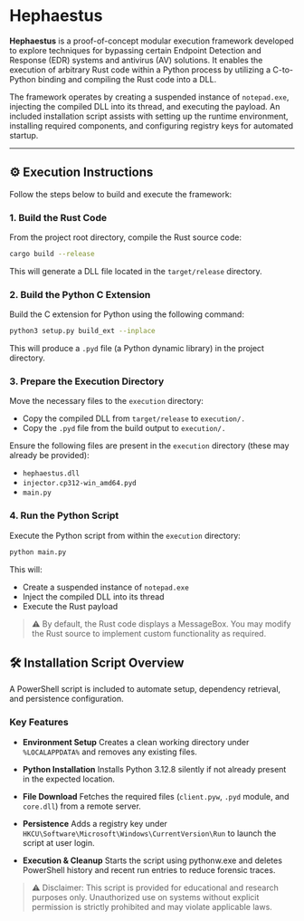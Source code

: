 # Hephaestus

**Hephaestus** is a proof-of-concept modular execution framework developed to explore techniques for bypassing certain Endpoint Detection and Response (EDR) systems and antivirus (AV) solutions. It enables the execution of arbitrary Rust code within a Python process by utilizing a C-to-Python binding and compiling the Rust code into a DLL.

The framework operates by creating a suspended instance of `notepad.exe`, injecting the compiled DLL into its thread, and executing the payload. An included installation script assists with setting up the runtime environment, installing required components, and configuring registry keys for automated startup.

---

## ⚙️ Execution Instructions

Follow the steps below to build and execute the framework:

### 1. Build the Rust Code

From the project root directory, compile the Rust source code:

```bash
cargo build --release
```

This will generate a DLL file located in the `target/release` directory.

### 2. Build the Python C Extension

Build the C extension for Python using the following command:

```bash
python3 setup.py build_ext --inplace
```

This will produce a `.pyd` file (a Python dynamic library) in the project directory.

### 3. Prepare the Execution Directory

Move the necessary files to the `execution` directory:

- Copy the compiled DLL from `target/release` to `execution/.`
- Copy the `.pyd` file from the build output to `execution/.`

Ensure the following files are present in the `execution` directory (these may already be provided):

- `hephaestus.dll`
- `injector.cp312-win_amd64.pyd`
- `main.py`

### 4. Run the Python Script

Execute the Python script from within the `execution` directory:

```bash
python main.py
```

This will:

- Create a suspended instance of `notepad.exe`
- Inject the compiled DLL into its thread
- Execute the Rust payload

> ⚠️ By default, the Rust code displays a MessageBox. You may modify the Rust source to implement custom functionality as required.

## 🛠️ Installation Script Overview

A PowerShell script is included to automate setup, dependency retrieval, and persistence configuration.

### Key Features

- **Environment Setup**
Creates a clean working directory under `%LOCALAPPDATA%` and removes any existing files.

- **Python Installation**
Installs Python 3.12.8 silently if not already present in the expected location.

- **File Download**
Fetches the required files (`client.pyw`, `.pyd` module, and `core.dll`) from a remote server.

- **Persistence**
Adds a registry key under `HKCU\Software\Microsoft\Windows\CurrentVersion\Run` to launch the script at user login.

- **Execution & Cleanup**
Starts the script using pythonw.exe and deletes PowerShell history and recent run entries to reduce forensic traces.

> ⚠️ Disclaimer: This script is provided for educational and research purposes only. Unauthorized use on systems without explicit permission is strictly prohibited and may violate applicable laws.
